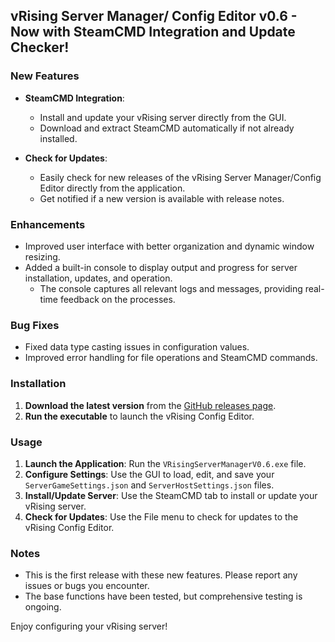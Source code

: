 
## vRising Server Manager/ Config Editor v0.6 - Now with SteamCMD Integration and Update Checker!

### New Features
- **SteamCMD Integration**: 
  - Install and update your vRising server directly from the GUI.
  - Download and extract SteamCMD automatically if not already installed.

- **Check for Updates**: 
  - Easily check for new releases of the vRising Server Manager/Config Editor directly from the application.
  - Get notified if a new version is available with release notes.

### Enhancements
- Improved user interface with better organization and dynamic window resizing.
- Added a built-in console to display output and progress for server installation, updates, and operation.
  - The console captures all relevant logs and messages, providing real-time feedback on the processes.

### Bug Fixes
- Fixed data type casting issues in configuration values.
- Improved error handling for file operations and SteamCMD commands.

### Installation
1. **Download the latest version** from the [GitHub releases page](https://github.com/SgtDicks/Config-Creators/releases/tag/V0.6).
2. **Run the executable** to launch the vRising Config Editor.

### Usage
1. **Launch the Application**: Run the `VRisingServerManagerV0.6.exe` file.
2. **Configure Settings**: Use the GUI to load, edit, and save your `ServerGameSettings.json` and `ServerHostSettings.json` files.
3. **Install/Update Server**: Use the SteamCMD tab to install or update your vRising server.
4. **Check for Updates**: Use the File menu to check for updates to the vRising Config Editor.

### Notes
- This is the first release with these new features. Please report any issues or bugs you encounter.
- The base functions have been tested, but comprehensive testing is ongoing.

Enjoy configuring your vRising server!
